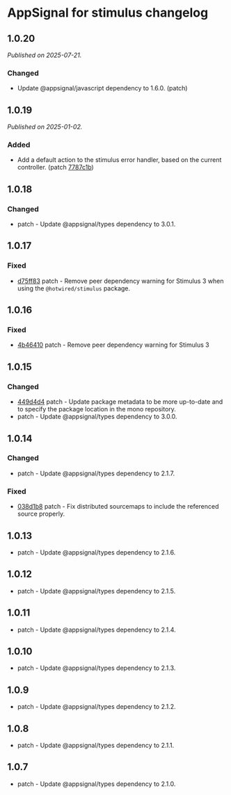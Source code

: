 # AppSignal for stimulus changelog

## 1.0.20

_Published on 2025-07-21._

### Changed

- Update @appsignal/javascript dependency to 1.6.0. (patch)

## 1.0.19

_Published on 2025-01-02._

### Added

- Add a default action to the stimulus error handler, based on the current controller. (patch [7787c1b](https://github.com/appsignal/appsignal-javascript/commit/7787c1ba2749bd7de03b66e74b772d6bd9f838b5))

## 1.0.18

### Changed

- patch - Update @appsignal/types dependency to 3.0.1.

## 1.0.17

### Fixed

- [d75ff83](https://github.com/appsignal/appsignal-javascript/commit/d75ff8388b8c48aab0e70a88cdd2050010803460) patch - Remove peer dependency warning for Stimulus 3 when using the `@hotwired/stimulus` package.

## 1.0.16

### Fixed

- [4b46410](https://github.com/appsignal/appsignal-javascript/commit/4b46410b4ec41fb97a445aa44768fc7db9d8b4ce) patch - Remove peer dependency warning for Stimulus 3

## 1.0.15

### Changed

- [449d4d4](https://github.com/appsignal/appsignal-javascript/commit/449d4d40381e7e6c13076732a8b4e7f65f94d5db) patch - Update package metadata to be more up-to-date and to specify the package location in the mono repository.
- patch - Update @appsignal/types dependency to 3.0.0.

## 1.0.14

### Changed

- patch - Update @appsignal/types dependency to 2.1.7.

### Fixed

- [038d1b8](https://github.com/appsignal/appsignal-javascript/commit/038d1b8beb4042b2610ee3db1c6b3bdb3c9e881f) patch - Fix distributed sourcemaps to include the referenced source properly.

## 1.0.13

- patch - Update @appsignal/types dependency to 2.1.6.

## 1.0.12

- patch - Update @appsignal/types dependency to 2.1.5.

## 1.0.11

- patch - Update @appsignal/types dependency to 2.1.4.

## 1.0.10

- patch - Update @appsignal/types dependency to 2.1.3.

## 1.0.9

- patch - Update @appsignal/types dependency to 2.1.2.

## 1.0.8

- patch - Update @appsignal/types dependency to 2.1.1.

## 1.0.7

- patch - Update @appsignal/types dependency to 2.1.0.
